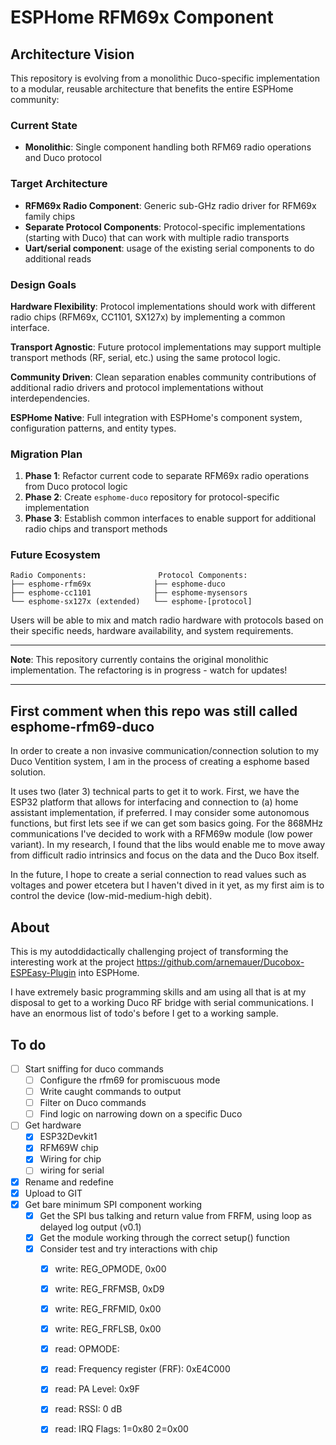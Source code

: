 # ESPHome RFM69x Component

## Architecture Vision

This repository is evolving from a monolithic Duco-specific implementation to a modular, reusable architecture that benefits the entire ESPHome community:

### Current State
- **Monolithic**: Single component handling both RFM69 radio operations and Duco protocol

### Target Architecture
- **RFM69x Radio Component**: Generic sub-GHz radio driver for RFM69x family chips
- **Separate Protocol Components**: Protocol-specific implementations (starting with Duco) that can work with multiple radio transports
- **Uart/serial component**: usage of the existing serial components to do additional reads

### Design Goals

**Hardware Flexibility**: Protocol implementations should work with different radio chips (RFM69x, CC1101, SX127x) by implementing a common interface.

**Transport Agnostic**: Future protocol implementations may support multiple transport methods (RF, serial, etc.) using the same protocol logic.

**Community Driven**: Clean separation enables community contributions of additional radio drivers and protocol implementations without interdependencies.

**ESPHome Native**: Full integration with ESPHome's component system, configuration patterns, and entity types.

### Migration Plan

1. **Phase 1**: Refactor current code to separate RFM69x radio operations from Duco protocol logic
2. **Phase 2**: Create `esphome-duco` repository for protocol-specific implementation  
3. **Phase 3**: Establish common interfaces to enable support for additional radio chips and transport methods

### Future Ecosystem

```
Radio Components:                Protocol Components:
├── esphome-rfm69x              ├── esphome-duco
├── esphome-cc1101              ├── esphome-mysensors  
└── esphome-sx127x (extended)   └── esphome-[protocol]
```

Users will be able to mix and match radio hardware with protocols based on their specific needs, hardware availability, and system requirements.

---

**Note**: This repository currently contains the original monolithic implementation. The refactoring is in progress - watch for updates!


---
## First comment when this repo was still called esphome-rfm69-duco
In order to create a non invasive communication/connection solution to my Duco Ventition system, I am in the process of creating a esphome based solution. 

It uses two (later 3) technical parts to get it to work. First, we have the ESP32 platform that allows for interfacing and connection to (a) home assistant implementation, if preferred. I may consider some autonomous functions, but first lets see if we can get som basics going.
For the 868MHz communications I've decided to work with a RFM69w module (low power variant). In my research, I found that the libs would enable me to move away from difficult radio intrinsics and focus on the data and the Duco Box itself.

In the future, I hope to create a serial connection to read values such as voltages and power etcetera but I haven't dived in it yet, as my first aim is to control the device (low-mid-medium-high debit).


## About
This is my autoddidactically challenging project of transforming the interesting work at the project https://github.com/arnemauer/Ducobox-ESPEasy-Plugin into ESPHome.

I have extremely basic programming skills and am using all that is at my disposal to get to a working Duco RF bridge with serial communications. I have an enormous list of todo's before I get to a working sample.

## To do
- [ ] Start sniffing for duco commands
  - [ ] Configure the rfm69 for promiscuous mode
  - [ ] Write caught commands to output
  - [ ] Filter on Duco commands
  - [ ] Find logic on narrowing down on a specific Duco
- [ ] Get hardware
  - [x] ESP32Devkit1
  - [x] RFM69W chip
  - [x] Wiring for chip
  - [ ] wiring for serial
- [x] Rename and redefine
- [x] Upload to GIT
- [x] Get bare minimum SPI component working
  - [x] Get the SPI bus talking and return value from FRFM, using loop as delayed log output (v0.1)
  - [x] Get the module working through the correct setup() function
  - [x] Consider test and try interactions with chip 
    - [x] write: REG_OPMODE, 0x00
    - [x] write: REG_FRFMSB, 0xD9
    - [x] write: REG_FRFMID, 0x00
    - [x] write: REG_FRFLSB, 0x00
    - [x] read:   OPMODE:
    - [x] read:   Frequency register (FRF): 0xE4C000
    - [x] read: PA Level: 0x9F
    - [x] read: RSSI: 0 dB
    - [x] read: IRQ Flags: 1=0x80 2=0x00

